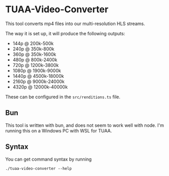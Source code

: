 # TUAA-Video-Converter

This tool converts mp4 files into our multi-resolution HLS streams.

The way it is set up, it will produce the following outputs:

- 144p @ 200k-500k
- 240p @ 350k-800k
- 360p @ 350k-1600k
- 480p @ 800k-2400k
- 720p @ 1200k-3800k
- 1080p @ 1900k-9000k
- 1440p @ 4500k-18000k
- 2160p @ 9000k-24000k
- 4320p @ 12000k-40000k

These can be configured in the `src/renditions.ts` file.

## Bun

This tool is written with bun, and does not seem to work well with node. I'm running this on a Windows PC with WSL for TUAA.

## Syntax

You can get command syntax by running

```shell
./tuaa-video-converter --help
```
